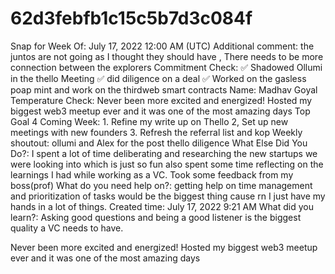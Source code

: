 # 62d3febfb1c15c5b7d3c084f

Snap for Week Of: July 17, 2022 12:00 AM (UTC)
Additional comment: the juntos are not going as I thought they should have , There needs to be more connection between the explorers
Commitment Check: ✅ Shadowed Ollumi in the thello Meeting
✅ did diligence on a deal
✅ Worked on the gasless poap mint and work on the thirdweb smart contracts
Name: Madhav Goyal
Temperature Check: Never been more excited and energized! Hosted my biggest web3 meetup ever and it was one of the most amazing days
Top Goal 4 Coming Week: 1. Refine my  write up on Thello
2, Set up new meetings with new founders
3. Refresh the referral list and kop
Weekly shoutout: ollumi and Alex for the post thello diligence 
What Else Did You Do?: I spent a lot of time deliberating and researching the new startups we were looking into which is just so fun also spent some time reflecting on the learnings I had while working as a VC.
Took some feedback from my boss(prof)
What do you need help on?: getting help on time management and prioritization of tasks would be the biggest thing cause rn I just have my hands in a lot of things.
Created time: July 17, 2022 9:21 AM
What did you learn?: Asking good questions and being a good listener is the biggest quality a VC needs to have.

Never been more excited and energized! Hosted my biggest web3 meetup ever and it was one of the most amazing days